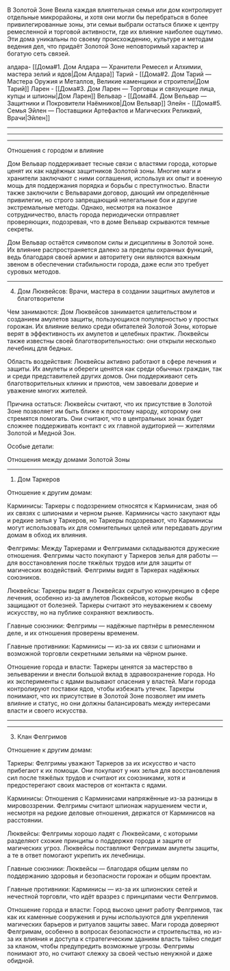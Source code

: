 В Золотой Зоне Веила каждая влиятельная семья или дом контролирует отдельные микрорайоны, и хотя они могли бы перебраться в более привилегированные зоны, эти семьи выбрали остаться ближе к центру ремесленной и торговой активности, где их влияние наиболее ощутимо. Эти дома уникальны по своему происхождению, культуре и методам ведения дел, что придаёт Золотой Зоне неповторимый характер и богатую сеть связей.

алдара-  [[Дома#1. Дом Алдара — Хранители Ремесел и Алхимии, мастера зелий и ядов|Дом Алдара]]
Тарий - [[Дома#2. Дом Тарий — Мастера Оружия и Металлов, Великие каменщики и строители|Дом Тарий]]
Ларен - [[Дома#3. Дом Ларен — Торговцы и связующие лица, купцы и шпионы|Дом Ларен]]
Вельвар - [[Дома#4. Дом Вельвар — Защитники и Покровители Наёмников|Дом Вельвар]]
Элейн - [[Дома#5. Семья Эйлен — Поставщики Артефактов и Магических Реликвий, Врачи|Эйлен]]



---





---



---

Отношения с городом и влияние

Дом Вельвар поддерживает тесные связи с властями города, которые ценят их как надёжных защитников Золотой зоны. Многие маги и хранители заключают с ними соглашения, используя их опыт и военную мощь для поддержания порядка и борьбы с преступностью. Власти также заключили с Вельварами договор, дающий им определённые привилегии, но строго запрещающий нелегальные бои и другие экстремальные методы. Однако, несмотря на показное сотрудничество, власть города периодически отправляет проверяющих, подозревая, что в доме Вельвар скрываются темные секреты.

Дом Вельвар остаётся символом силы и дисциплины в Золотой зоне. Их влияние распространяется далеко за пределы охранных функций, ведь благодаря своей армии и авторитету они являются важным звеном в обеспечении стабильности города, даже если это требует суровых методов.

---




4. Дом Люквейсов: Врачи, мастера в создании защитных амулетов и благотворители

Чем занимаются: Дом Люквейсов занимается целительством и созданием амулетов защиты, пользующихся популярностью у простых горожан. Их влияние велико среди обитателей Золотой Зоны, которые верят в эффективность их амулетов и целебных практик. Люквейсы также известны своей благотворительностью: они открыли несколько лечебниц для бедных.

Область воздействия: Люквейсы активно работают в сфере лечения и защиты. Их амулеты и обереги ценятся как среди обычных граждан, так и среди представителей других домов. Они поддерживают сеть благотворительных клиник и приютов, чем завоевали доверие и уважение многих жителей.

Причина остаться: Люквейсы считают, что их присутствие в Золотой Зоне позволяет им быть ближе к простому народу, которому они стремятся помогать. Они считают, что в центральных зонах будет сложнее поддерживать контакт с их главной аудиторией — жителями Золотой и Медной Зон.

Особые детали:




Отношения между домами Золотой Зоны


---

1. Дом Таркеров

Отношение к другим домам:

Карминисы: Таркеры с подозрением относятся к Карминисам, зная об их связях с шпионами и черном рынке. Карминисы часто закупают яды и редкие зелья у Таркеров, но Таркеры подозревают, что Карминисы могут использовать их для сомнительных целей или передавать другим домам в обход их влияния.

Фелгримы: Между Таркерами и Фелгримами складываются дружеские отношения. Фелгримы часто покупают у Таркеров зелья для работы — для восстановления после тяжёлых трудов или для защиты от магических воздействий. Фелгримы видят в Таркерах надёжных союзников.

Люквейсы: Таркеры видят в Люквейсах скрытую конкуренцию в сфере лечения, особенно из-за амулетов Люквейсов, которые якобы защищают от болезней. Таркеры считают это неуважением к своему искусству, но на публике сохраняют вежливость.


Главные союзники: Фелгримы — надёжные партнёры в ремесленном деле, и их отношения проверены временем.

Главные противники: Карминисы — из-за их связи с шпионами и возможной торговли секретными зельями на чёрном рынке.

Отношение города и власти: Таркеры ценятся за мастерство в зельеварении и внесли большой вклад в здравоохранение города. Но их эксперименты с ядами вызывают опасения у властей. Маги города контролируют поставки ядов, чтобы избежать утечек. Таркеры понимают, что их присутствие в Золотой Зоне позволяет им иметь влияние и статус, но они должны балансировать между интересами власти и своего искусства.



---



---

3. Клан Фелгримов

Отношение к другим домам:

Таркеры: Фелгримы уважают Таркеров за их искусство и часто прибегают к их помощи. Они покупают у них зелья для восстановления сил после тяжёлых трудов и считают их союзниками, хотя и предостерегают своих мастеров от контакта с ядами.

Карминисы: Отношения с Карминисами напряжённые из-за разницы в мировоззрении. Фелгримы считают шпионаж нарушением чести и, несмотря на редкие деловые отношения, держатся от Карминисов на расстоянии.

Люквейсы: Фелгримы хорошо ладят с Люквейсами, с которыми разделяют схожие принципы о поддержке города и защите от магических угроз. Люквейсы поставляют Фелгримам амулеты защиты, а те в ответ помогают укрепить их лечебницы.


Главные союзники: Люквейсы — благодаря общим целям по поддержанию здоровья и безопасности горожан и общим проектам.

Главные противники: Карминисы — из-за их шпионских сетей и нечестной торговли, что идёт вразрез с принципами чести Фелгримов.

Отношение города и власти: Город высоко ценит работу Фелгримов, так как их каменные сооружения и руны используются для укрепления магических барьеров и ритуалов защиты завес. Маги города доверяют Фелгримам, особенно в вопросах безопасности и строительства, но из-за их влияния и доступа к стратегическим зданиям власть тайно следит за кланом, чтобы предупредить возможные угрозы. Фелгримы понимают это, но считают слежку за своей честью ненужной и даже обидной.



